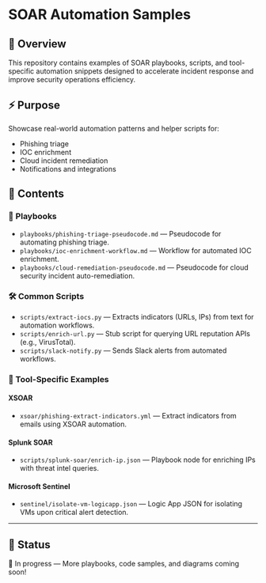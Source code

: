 # SOAR Automation Samples

## 📌 Overview
This repository contains examples of SOAR playbooks, scripts, and tool-specific automation snippets designed to accelerate incident response and improve security operations efficiency.

## ⚡ Purpose
Showcase real-world automation patterns and helper scripts for:
- Phishing triage
- IOC enrichment
- Cloud incident remediation
- Notifications and integrations

## 📁 Contents

### 📝 Playbooks
- `playbooks/phishing-triage-pseudocode.md` — Pseudocode for automating phishing triage.
- `playbooks/ioc-enrichment-workflow.md` — Workflow for automated IOC enrichment.
- `playbooks/cloud-remediation-pseudocode.md` — Pseudocode for cloud security incident auto-remediation.

### 🛠 Common Scripts
- `scripts/extract-iocs.py` — Extracts indicators (URLs, IPs) from text for automation workflows.
- `scripts/enrich-url.py` — Stub script for querying URL reputation APIs (e.g., VirusTotal).
- `scripts/slack-notify.py` — Sends Slack alerts from automated workflows.

### 🔧 Tool-Specific Examples

#### XSOAR
- `xsoar/phishing-extract-indicators.yml` — Extract indicators from emails using XSOAR automation.

#### Splunk SOAR
- `scripts/splunk-soar/enrich-ip.json` — Playbook node for enriching IPs with threat intel queries.

#### Microsoft Sentinel
- `sentinel/isolate-vm-logicapp.json` — Logic App JSON for isolating VMs upon critical alert detection.

---

## 🚀 Status
🚧 In progress — More playbooks, code samples, and diagrams coming soon!
